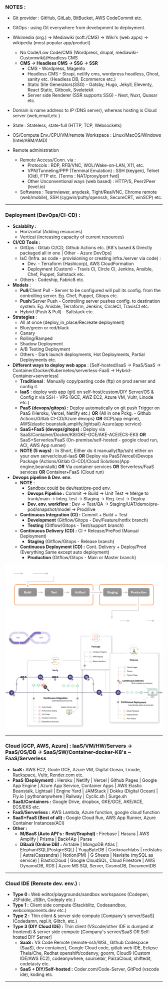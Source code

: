### NOTES : 
 - Git provider : GitHub, GitLab, BitBucket, AWS CodeCommit etc.
 - GitOps : using Git everywhere from development to deployment. 
 - Wikimedia (org.) -> Mediawiki (soft./CMS) -> Wiki's (web apps) -> wikipedia (most popular app/product)
	 - No Code/Low Code/CMS (Wordpress, drupal, mediawiki-Customwiki)/Headless CMS
	 - **CMS -> Headless CMS -> SSG -> SSR**
	   - CMS - Wordpress, Magento
	   - Headless CMS - Strapi, netlify cms, wordpress headless, Ghost, sanity etc. (Headless DB, Ecommerce etc.)
	   - Static Site Generators(SSG) - Gatsby, Hugo, Jekyll, Eleventy, React Static, Gitbook, Sveletekit
	   - Server side Renderer (SSR supports SSG) - Next, Nuxt, Quasar etc.

 - Domain is name address to IP (DNS server), whereas hosting is Cloud server (web,email,etc.)
 - State : Stateless, state-full (HTTP, TCP, Websockets)
 - OS/Compute Env./CPU/VM/remote Workspace : Linux/MacOS/Windows (Intel/ARM/AMD)
 - Remote administration
	 - Remote Access/Conn. via :
		 - Protocols : RDP, RFB/VNC, WOL/Wake-on-LAN, X11, etc.
		 - VPN/Tunneling/PPP (Terminal Emulation) : SSH (keygen), Telnet (Old), FTP etc. [Terms : NAT/proxy/port fwd]
		 - Other Unconventional ways (web based) : HTTP/S, Peer2Peer (level.io)
	 - Softwares : Teamviewer, anydesk, Tight/RealVNC, Chrome remote (web/mobile), SSH (cygwin/putty/openssh, SecureCRT, winSCP) etc.
 
 ---
 ### Deployment (DevOps/CI-CD) : 
  - **Scalablity :** 
	  - Horizontal (Adding resources)
	  - Vertical (increasing capacity of current resources)
  - **CI/CD Tools :** 
	  - GitOps : Gitlab CI/CD, Github Actions etc. [K8's based & Directly packaged all in one | Other - Azure DevOps]
	  - IaC (Infra. as code - provisioning or creating infra./server via code) : 
		  - Dev. - Terraform (Hashicorp), AWS CloudFormation
		  - Deployment (Custom) - Travis CI, Circle CI, Jenkins, Ansible, Chef, Puppet, Saltstack etc.
	  - Others : Codeship, Fabric8 etc.
  - **Models** : 
	  - **Pull**/Client Pull -  Server to be configured will pull its config. from the controlling server. Eg. Chef, Puppet, Gitops etc.
	  - **Push**/Server Push - Controlling server pushes config. to destination system. Eg. Anisble, Terraform, Jenkins, CircleCI, TravisCI etc.
	  - Hybrid (Push & Pull) - Saltstack etc.
  - **Strategies** : 
	  - All at once (deploy_in_place/Recreate deployment)
	  - Blue/green or red/black
	  - Canary
	  - Rolling/Ramped
	  - Shadow Deployment
	  - A/B Testing Deployment
	  - Others - Dark launch deployments, Hot Deployments, Partial Deployments etc.
  - **Different ways to deploy web apps** : [Self-hosted/IaaS -> PaaS/SaaS -> Container/Docker/Kubernetes/serverless-FaaS -> Hybrid-Container+serverless]
	  - **Traditional** : Manually copy/pasting code (ftp) on prod server and config it.
	  - **IaaS** : deploy web app (git) on self-host/custom/DIY Server/OS & Config it via SSH - VPS (GCE, AWZ EC2, Azure VM, Vultr, Linode etc.)
	  - **PaaS (devops/gitops) :** Deploy automatically on git push Trigger on PaaS (Heroku, Vercel, Netlify etc.) **OR** {All in one Pckg. - Github Actions/Gitlab CI-CD/Azure devops} **OR** GCP(app engine), AWS(elastic beanstalk,amplify,lightsail) Azure(app service)
	  - **SaaS+FaaS (devops/gitops) :** Deploy via SaaS/Container/Docker/K8/GKE-GCE/AKE-ACE/ECS-EKS **OR** SaaS+Serverles/FaaS (On-premise/self-hosted - google cloud run, ACI, AWS App runner)
	  - **NOTE (5 ways)** : In Short, Either do it manually(ftp/ssh) either on your own server/cloud-IaaS **OR** Deploy via PaaS(Vercel)/Devops Package (Actions/Gitlab CI-CD)/Cloud Solutions(App engine,beanstalk) **OR** Via container services **OR** Serverless/FaaS services **OR** Container+FaaS (Cloud run)
  - **Devops pipeline & Dev. env.**
	  - **NOTE** : 
		  - Sandbox could be dev/test/pre-pod env.
		  - **Devops Pipeline :** Commit -> Build -> Unit Test -> Merge to trunk/main -> Integ. test -> Staging -> Reg. test -> Deploy
		  - **Dev. env. workflow** : Dev -> Test/QA -> Staging/UAT/demo/pre-pod/snapshot/model -> Prod/live
	  - **Continuous Integration (CI) :** Commit + Build + Test
		  - **Development** (Gitflow/Gitops - Dev/Feature/hotfix branch)
		  - **Testing** (Gitflow/Gitops - Test/support branch)
	  - **Continuous Delivery (CD) :** CI + Release/PrePod (Manual Deployment)
		  - **Staging** (Gitflow/Gitops - Release branch)
	  - **Continuous Deployment (CD) :** Cont. Delivery + Deploy/Prod (Everything Same except auto deployment)
		  - **Production** (Gitflow/Gitops - Main or Master branch)

![Github-Actions](img/Github%20Actions%20CI%20CD%20Devops.png)
![Gitlab-CI-CD](img/gitlab%20CI%20CD%20Devops%20pipeline%20workflow.png)

---

### Cloud [GCP, AWS, Azure] : IaaS/VM/HW/Servers -> PaaS/OS/DB -> SaaS/SW/Container-docker-K8's ~ FaaS/Serverless
- **IaaS :** AWS EC2, Goole GCE, Azure VM, Digital Ocean, Linode, Rackspace, Vultr, Render.com etc.
- **PaaS (Deployment) :** Heroku | Netlify | Vercel | Github Pages | Google App Engine | Azure App Service, Container Apps | AWS Elastic Beanstalk, Lightsail | Engine Yard | JAMStack | Dokku (Digital Ocean) | Fly.io | pythonanywhere | Railway | Cyclic.sh | Surge.sh
- **SaaS/Containers :** Google Drive, dropbox, GKE/GCE, AKE/ACE, ECS/EKS etc.
- **FaaS/Serverless :** AWS Lambda, Azure function, google cloud function
- **SaaS+FaaS (Best of all) :** Google Cloud Run, AWS App Runner, Azure Container Instances(ACI)
- **Other :** 
	- **M/BaaS (Auto API's : Rest/Graphql) :** Firebase | Hasura | AWS Amplify | Prisma | Back4Ap | Parse
	- **DBaaS (Online DB) :** Airtable | MongoDB Atlas | ElephantSQL(PostgreSQL) | YugaByteDB | Cockroachlabs | redislabs | Astra(Cassandra) | Notion(PM) | G Sheets | Navisite (mySQL as service) | ElasticCloud | Google CloudSQL, Cloud Firestore | AWS DynamoDB, RDS | Azure MS SQL Server, CosmoDB, DocumentDB

---

### Cloud IDE (Remote dev. env.)  :
- **Type 0 :** Web editor/playgrounds/sandbox workspaces (Codepen, JSFiddle, JSBin, Codeply etc.)
- **Type 1 :** Client side compute (Stackblitz, Codesandbox, webcomponents.dev etc.)
- **Type 2 :** Thin client & server side compute [Company's server/SaaS] (Codedamn, repl.it, Glitch, etc.)
- **Type 3 (DIY Cloud IDE) :** Thin client (VScode/other IDE is dumped at frontend) & server side compute [Company's server/SaaS OR Self-hosted DIY Server]
	- **SaaS :** VS Code Remote (remote-ssh/WSL, Github Codespace (SaaS), dev container), Google Cloud code, gitlab web IDE, Eclipse Theia/Che, Redhat openshift/codenvy, goorm, Cloud9 (Custom IDE/AWS EC2), codeanywhere, sourcelair, PaizaCloud, shiftedit, codetasty etc.
	- **SaaS + DIY/Self-hosted :** Coder.com/Code-Server, GitPod (vscode ide), koding etc.

---

